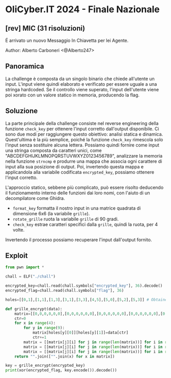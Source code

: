 # OliCyber.IT 2024 - Finale Nazionale

## [rev] MIC (31 risoluzioni)

É arrivato un nuovo Messaggio In Chiavetta per lei Agente.

Author: Alberto Carboneri <@Alberto247>

## Panoramica

La challenge è composta da un singolo binario che chiede all'utente un input.
L'input viene quindi elaborato e verificato per essere uguale a una stringa hardcoded.
Se il controllo viene superato, l'input dell'utente viene poi xorato con un valore statico in memoria, producendo la flag.

## Soluzione

La parte principale della challenge consiste nel reverse engineering della funzione `check_key` per ottenere l'input corretto dall'output disponibile.
Ci sono due modi per raggiungere questo obiettivo: analisi statica e dinamica.
Quest'ultima è la più semplice, poiché la funzione `check_key` rimescola solo l'input senza sostituire alcuna lettera. Possiamo quindi fornire come input una stringa composta da caratteri unici, come "ABCDEFGHIJKLMNOPQRSTUVWXYZ0123456789", analizzare la memoria nella funzione `strncmp` e produrre una mappa che associa ogni carattere di input alla sua posizione di output. Poi, invertendo questa mappa e applicandola alla variabile codificata `encrypted_key`, possiamo ottenere l'input corretto.

L'approccio statico, sebbene più complicato, può essere risolto deducendo il funzionamento interno delle funzioni dai loro nomi, con l'aiuto di un decompilatore come Ghidra.
- `format_key` formatta il nostro input in una matrice quadrata di dimensione 6x6 (la variabile `grille`).
- `rotate_grille` ruota la variabile `grille` di 90 gradi.
- `check_key` estrae caratteri specifici dalla `grille`, quindi la ruota, per 4 volte.

Invertendo il processo possiamo recuperare l'input dall'output fornito.

## Exploit

```python
from pwn import *

chall = ELF("./chall")

encrypted_key=chall.read(chall.symbols["encrypted_key"], 36).decode()
encrypted_flag=chall.read(chall.symbols["flag"], 36)

holes=[[0,1],[1,1],[1,3],[3,1],[3,3],[4,5],[5,0],[5,2],[5,3]] # Obtained from the binary

def grille_encrypt(data):
    matrix=[[0,0,0,0,0,0],[0,0,0,0,0,0],[0,0,0,0,0,0],[0,0,0,0,0,0],[0,0,0,0,0,0],[0,0,0,0,0,0]]
    ctr=0
    for x in range(4):
        for y in range(9):
            matrix[holes[y][0]][holes[y][1]]=data[ctr]
            ctr+=1
        matrix = [[matrix[j][i] for j in range(len(matrix))] for i in range(len(matrix[0])-1,-1,-1)]
        matrix = [[matrix[j][i] for j in range(len(matrix))] for i in range(len(matrix[0])-1,-1,-1)]
        matrix = [[matrix[j][i] for j in range(len(matrix))] for i in range(len(matrix[0])-1,-1,-1)]
    return "".join(["".join(x) for x in matrix])

key = grille_encrypt(encrypted_key)
print(xor(encrypted_flag, key.encode()).decode())
```
